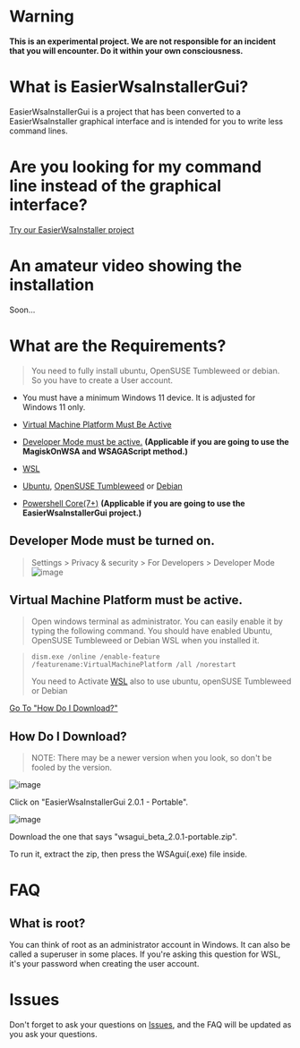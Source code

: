# Warning
**This is an experimental project. We are not responsible for an incident that you will encounter. Do it within your own consciousness.**

# What is EasierWsaInstallerGui?

EasierWsaInstallerGui is a project that has been converted to a EasierWsaInstaller graphical interface and is intended for you to write less command lines.

# Are you looking for my command line instead of the graphical interface?
[Try our EasierWsaInstaller project](https://github.com/herrwinfried/EasierWsaInstaller#readme)

# An amateur video showing the installation

Soon...

# What are the Requirements?

> You need to fully install ubuntu, OpenSUSE Tumbleweed or debian. So you have to create a User account.

- You must have a minimum Windows 11 device. It is adjusted for Windows 11 only.

- [Virtual Machine Platform Must Be Active](#virtual-machine-platform-must-be-active)
- [Developer Mode must be active.](#developer-mode-must-be-turned-on) **(Applicable if you are going to use the MagiskOnWSA and WSAGAScript method.)**
- [WSL](https://aka.ms/wslstorepage)
- [Ubuntu](https://www.microsoft.com/store/productId/9PDXGNCFSCZV), [OpenSUSE Tumbleweed](https://www.microsoft.com/p/opensuse-tumbleweed/9mssk2zxxn11) or [Debian](https://www.microsoft.com/p/debian/9msvkqc78pk6)
- [Powershell Core(7+)](https://www.microsoft.com/en-us/p/powershell/9mz1snwt0n5d) **(Applicable if you are going to use the EasierWsaInstallerGui project.)**

## Developer Mode must be turned on.
> Settings > Privacy & security > For Developers > Developer Mode
> ![image](https://user-images.githubusercontent.com/52379312/138754144-e81779ea-4c61-46c6-8860-6c39b33aab47.png)

## **Virtual Machine Platform must be active.**

> Open windows terminal as administrator. You can easily enable it by typing the following command. You should have enabled Ubuntu, OpenSUSE Tumbleweed or Debian WSL when you installed it.

> ```
> dism.exe /online /enable-feature /featurename:VirtualMachinePlatform /all /norestart
> ```
> You need to Activate [WSL](https://aka.ms/wslstorepage) also to use ubuntu, openSUSE Tumbleweed or Debian

[Go To "How Do I Download?"](#how-do-i-download)

## **How Do I Download?**

> NOTE: There may be a newer version when you look, so don't be fooled by the version.

![image](https://user-images.githubusercontent.com/52379312/193084466-a23bd4d4-8b73-43ba-83a6-5f20b7c1883e.png)


Click on "EasierWsaInstallerGui 2.0.1 - Portable".

![image](https://user-images.githubusercontent.com/52379312/193084631-d4cdfe6e-e6ca-482f-9b1f-e6ac16663ddf.png)


Download the one that says "wsagui_beta_2.0.1-portable.zip".

To run it, extract the zip, then press the WSAgui(.exe) file inside.


# FAQ

## What is root?

You can think of root as an administrator account in Windows. It can also be called a superuser in some places. If you're asking this question for WSL, it's your password when creating the user account.

# Issues
Don't forget to ask your questions on [Issues](https://github.com/herrwinfried/wsa-gui/issues), and the FAQ will be updated as you ask your questions.
